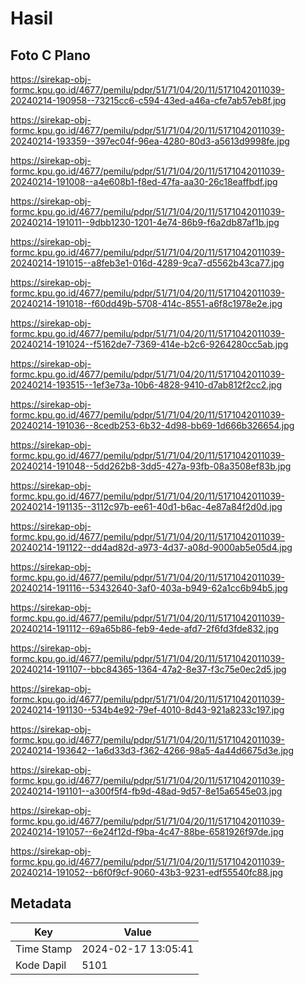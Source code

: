 # Hasil

## Foto C Plano

https://sirekap-obj-formc.kpu.go.id/4677/pemilu/pdpr/51/71/04/20/11/5171042011039-20240214-190958--73215cc6-c594-43ed-a46a-cfe7ab57eb8f.jpg

https://sirekap-obj-formc.kpu.go.id/4677/pemilu/pdpr/51/71/04/20/11/5171042011039-20240214-193359--397ec04f-96ea-4280-80d3-a5613d9998fe.jpg

https://sirekap-obj-formc.kpu.go.id/4677/pemilu/pdpr/51/71/04/20/11/5171042011039-20240214-191008--a4e608b1-f8ed-47fa-aa30-26c18eaffbdf.jpg

https://sirekap-obj-formc.kpu.go.id/4677/pemilu/pdpr/51/71/04/20/11/5171042011039-20240214-191011--9dbb1230-1201-4e74-86b9-f6a2db87af1b.jpg

https://sirekap-obj-formc.kpu.go.id/4677/pemilu/pdpr/51/71/04/20/11/5171042011039-20240214-191015--a8feb3e1-016d-4289-9ca7-d5562b43ca77.jpg

https://sirekap-obj-formc.kpu.go.id/4677/pemilu/pdpr/51/71/04/20/11/5171042011039-20240214-191018--f60dd49b-5708-414c-8551-a6f8c1978e2e.jpg

https://sirekap-obj-formc.kpu.go.id/4677/pemilu/pdpr/51/71/04/20/11/5171042011039-20240214-191024--f5162de7-7369-414e-b2c6-9264280cc5ab.jpg

https://sirekap-obj-formc.kpu.go.id/4677/pemilu/pdpr/51/71/04/20/11/5171042011039-20240214-193515--1ef3e73a-10b6-4828-9410-d7ab812f2cc2.jpg

https://sirekap-obj-formc.kpu.go.id/4677/pemilu/pdpr/51/71/04/20/11/5171042011039-20240214-191036--8cedb253-6b32-4d98-bb69-1d666b326654.jpg

https://sirekap-obj-formc.kpu.go.id/4677/pemilu/pdpr/51/71/04/20/11/5171042011039-20240214-191048--5dd262b8-3dd5-427a-93fb-08a3508ef83b.jpg

https://sirekap-obj-formc.kpu.go.id/4677/pemilu/pdpr/51/71/04/20/11/5171042011039-20240214-191135--3112c97b-ee61-40d1-b6ac-4e87a84f2d0d.jpg

https://sirekap-obj-formc.kpu.go.id/4677/pemilu/pdpr/51/71/04/20/11/5171042011039-20240214-191122--dd4ad82d-a973-4d37-a08d-9000ab5e05d4.jpg

https://sirekap-obj-formc.kpu.go.id/4677/pemilu/pdpr/51/71/04/20/11/5171042011039-20240214-191116--53432640-3af0-403a-b949-62a1cc6b94b5.jpg

https://sirekap-obj-formc.kpu.go.id/4677/pemilu/pdpr/51/71/04/20/11/5171042011039-20240214-191112--69a65b86-feb9-4ede-afd7-2f6fd3fde832.jpg

https://sirekap-obj-formc.kpu.go.id/4677/pemilu/pdpr/51/71/04/20/11/5171042011039-20240214-191107--bbc84365-1364-47a2-8e37-f3c75e0ec2d5.jpg

https://sirekap-obj-formc.kpu.go.id/4677/pemilu/pdpr/51/71/04/20/11/5171042011039-20240214-191130--534b4e92-79ef-4010-8d43-921a8233c197.jpg

https://sirekap-obj-formc.kpu.go.id/4677/pemilu/pdpr/51/71/04/20/11/5171042011039-20240214-193642--1a6d33d3-f362-4266-98a5-4a44d6675d3e.jpg

https://sirekap-obj-formc.kpu.go.id/4677/pemilu/pdpr/51/71/04/20/11/5171042011039-20240214-191101--a300f5f4-fb9d-48ad-9d57-8e15a6545e03.jpg

https://sirekap-obj-formc.kpu.go.id/4677/pemilu/pdpr/51/71/04/20/11/5171042011039-20240214-191057--6e24f12d-f9ba-4c47-88be-6581926f97de.jpg

https://sirekap-obj-formc.kpu.go.id/4677/pemilu/pdpr/51/71/04/20/11/5171042011039-20240214-191052--b6f0f9cf-9060-43b3-9231-edf55540fc88.jpg


## Metadata

| Key        | Value               |
| ---------- | ------------------- |
| Time Stamp | 2024-02-17 13:05:41 |
| Kode Dapil | 5101                |



